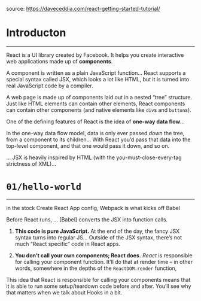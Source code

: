 source: https://daveceddia.com/react-getting-started-tutorial/

# Introducton

---

React is a UI library created by Facebook. It helps you create interactive web
applications made up of **components**.

A component is written as a plain JavaScript function... React supports a special syntax
called JSX, which looks a lot like HTML, but it is turned into real JavaScript code by a
compiler.

A web page is made up of components laid out in a nested “tree” structure. Just like
HTML elements can contain other elements, React components can contain other components
(and native elements like `div`s and `button`s).

One of the defining features of React is the idea of **one-way data flow**...

In the one-way data flow model, data is only ever passed _down_ the tree, from a
component to its children... With React you’d pass that data into the top-level
component, and that one would pass it down, and so on.

... JSX is heavily inspired by HTML (with the you-must-close-every-tag strictness of
XML)...

# `01/hello-world`

---

in the stock Create React App config, Webpack is what kicks off Babel

Before React runs, ... [Babel] converts the JSX into function calls.

1. **This code is pure JavaScript.** At the end of the day, the fancy JSX syntax turns
   into regular JS... Outside of the JSX syntax, there’s not much “React specific” code
   in React apps.

2. **You don’t call your own components; React does.** _React_ is responsible for
   calling your component function. It’ll do that at render time – in other words,
   somewhere in the depths of the `ReactDOM.render` function,

This idea that React is responsible for calling your components means that it is able to
run some setup/teardown code before and after. You’ll see why that matters when we talk
about Hooks in a bit.
